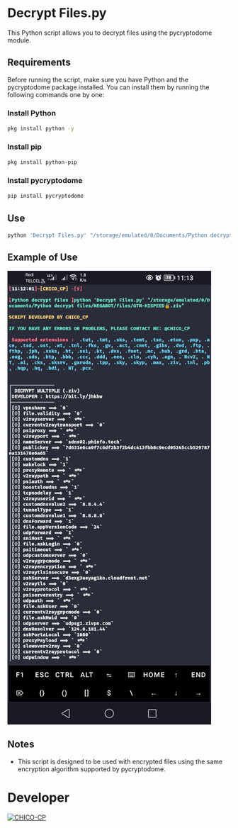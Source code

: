 # Decrypt Files.py

This Python script allows you to decrypt files using the pycryptodome module.

## Requirements

Before running the script, make sure you have Python and the pycryptodome package installed. You can install them by running the following commands one by one:

### Install Python
```bash
pkg install python -y
```

### Install pip
```bash
pkg install python-pip
```

### Install pycryptodome
```bash
pip install pycryptodome
```

## Use
```bash
python 'Decrypt Files.py' "/storage/emulated/0/Documents/Python decrypt files/MEGABOT/files/GTM-HISPEED🔒.ziv"
```
## Example of Use

![Example of use](https://github.com/CHICO-CP/DECODE/raw/main/IGNORE/Screenshot_20240206_111340.jpg)

## Notes

- This script is designed to be used with encrypted files using the same encryption algorithm supported by pycryptodome.

 # Developer
<a href="https://github.com/CHICO-CP"><img src="https://github.com/CHICO-CP.png" width="140" height="140" alt="CHICO-CP"/></a>

